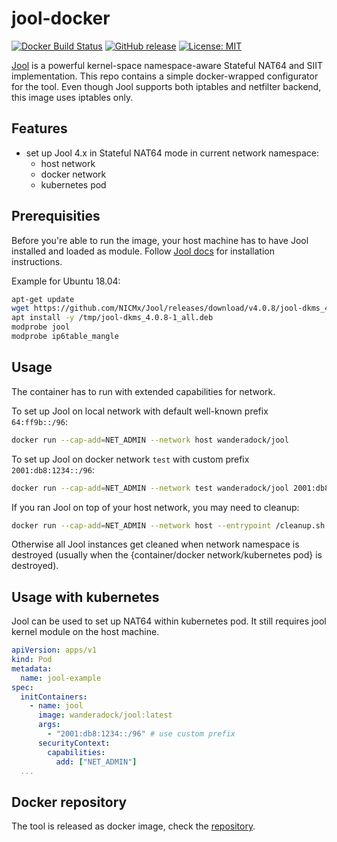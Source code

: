 # jool-docker

[![Docker Build Status](https://img.shields.io/docker/cloud/build/wanderadock/jool)](https://hub.docker.com/r/wanderadock/jool/)
[![GitHub release](https://img.shields.io/github/v/release/wandera/jool-docker)](https://github.com/wandera/jool-docker/releases/latest)
[![License: MIT](https://img.shields.io/badge/License-MIT-yellow.svg)](https://github.com/wandera/jool-docker/blob/master/LICENSE)

[Jool](https://www.jool.mx/en/index.html) is a powerful kernel-space namespace-aware Stateful NAT64 and SIIT implementation.
This repo contains a simple docker-wrapped configurator for the tool.
Even though Jool supports both iptables and netfilter backend, this image uses iptables only.

## Features

* set up Jool 4.x in Stateful NAT64 mode in current network namespace:
  * host network
  * docker network
  * kubernetes pod

## Prerequisities

Before you're able to run the image, your host machine has to have Jool installed and loaded as module.
Follow [Jool docs](https://www.jool.mx/en/documentation.html) for installation instructions.

Example for Ubuntu 18.04:

```bash
apt-get update
wget https://github.com/NICMx/Jool/releases/download/v4.0.8/jool-dkms_4.0.8-1_all.deb -O /tmp/jool-dkms_4.0.8-1_all.deb
apt install -y /tmp/jool-dkms_4.0.8-1_all.deb
modprobe jool
modprobe ip6table_mangle
```

## Usage

The container has to run with extended capabilities for network.

To set up Jool on local network with default well-known prefix `64:ff9b::/96`:

```bash
docker run --cap-add=NET_ADMIN --network host wanderadock/jool
```

To set up Jool on docker network `test` with custom prefix `2001:db8:1234::/96`:

```bash
docker run --cap-add=NET_ADMIN --network test wanderadock/jool 2001:db8:1234::/96
```

If you ran Jool on top of your host network, you may need to cleanup:

```bash
docker run --cap-add=NET_ADMIN --network host --entrypoint /cleanup.sh wanderadock/jool
```

Otherwise all Jool instances get cleaned when network namespace is destroyed (usually when the {container/docker network/kubernetes pod} is destroyed).

## Usage with kubernetes

Jool can be used to set up NAT64 within kubernetes pod. It still requires jool kernel module on the host machine.

```yaml
apiVersion: apps/v1
kind: Pod
metadata:
  name: jool-example
spec:
  initContainers:
    - name: jool
      image: wanderadock/jool:latest
      args:
        - "2001:db8:1234::/96" # use custom prefix
      securityContext:
        capabilities:
          add: ["NET_ADMIN"]
  ...
```

## Docker repository

The tool is released as docker image, check the [repository](https://hub.docker.com/r/wanderadock/jool/).
